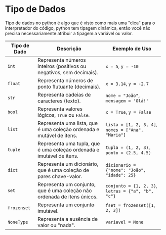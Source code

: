 # Tipo de Dados

Tipo de dados no python é algo que é visto como mais uma "dica" para o interpretador do código, python tem tipagem dinâmica, então você não precisa necessariamente atribuir a tipagem a variável ou valor.

| Tipo de Dado    | Descrição                                                                 | Exemplo de Uso                            |
|-----------------|---------------------------------------------------------------------------|-------------------------------------------|
| `int`           | Representa números inteiros (positivos ou negativos, sem decimais).      | `x = 5`, `y = -10`                       |
| `float`         | Representa números de ponto flutuante (decimais).                        | `x = 3.14`, `y = -2.7`                   |
| `str`           | Representa cadeias de caracteres (texto).                                | `nome = "João"`, `mensagem = 'Olá!'`     |
| `bool`          | Representa valores lógicos, `True` ou `False`.                           | `x = True`, `y = False`                  |
| `list`          | Representa uma lista, que é uma coleção ordenada e mutável de itens.    | `lista = [1, 2, 3, 4]`, `nomes = ["Ana", "Maria"]` |
| `tuple`         | Representa uma tupla, que é uma coleção ordenada e imutável de itens.   | `tupla = (1, 2, 3)`, `ponto = (2.5, 4.5)` |
| `dict`          | Representa um dicionário, que é uma coleção de pares chave-valor.       | `dicionario = {"nome": "João", "idade": 25}` |
| `set`           | Representa um conjunto, que é uma coleção não ordenada de itens únicos. | `conjunto = {1, 2, 3}`, `letras = {"a", "b", "c"}` |
| `frozenset`     | Representa um conjunto imutável.                                         | `fset = frozenset([1, 2, 3])`            |
| `NoneType`      | Representa a ausência de valor ou "nada".                                | `variavel = None`                        |
